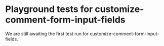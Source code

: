 # Playground tests for customize-comment-form-input-fields
We are still awaiting the first test run for customize-comment-form-input-fields.
